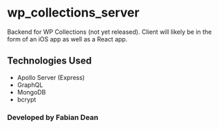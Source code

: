 # wp_collections_server
Backend for WP Collections (not yet released). Client will likely be in the form of an iOS app as well as a React app.

## Technologies Used
- Apollo Server (Express)
- GraphQL
- MongoDB
- bcrypt

### Developed by Fabian Dean
